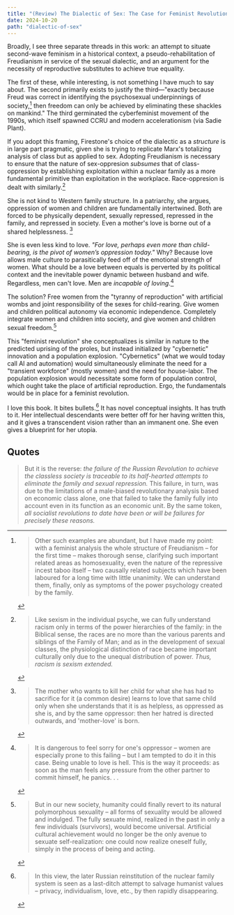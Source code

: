 ```yaml
---
title: "(Review) The Dialectic of Sex: The Case for Feminist Revolution"
date: 2024-10-20
path: "dialectic-of-sex"
---
```


Broadly, I see three separate threads in this work: an attempt to situate second-wave feminism in a historical context, a pseudo-rehabilitation of Freudianism in service of the sexual dialectic, and an argument for the necessity of reproductive substitutes to achieve true equality.

The first of these, while interesting, is not something I have much to say about. The second primarily exists to justify the third—"exactly because Freud was correct in identifying the psychosexual underpinnings of society,[^1] then freedom can only be achieved by eliminating these shackles on mankind." The third germinated the cyberfeminist movement of the 1990s, which itself spawned CCRU and modern accelerationism (via Sadie Plant).

If you adopt this framing, Firestone's choice of the dialectic as a *structure* is in large part pragmatic, given she is trying to replicate Marx's totalizing analysis of class but as applied to sex. Adopting Freudianism is necessary to ensure that the nature of sex-oppresion *subsumes* that of class-oppression by establishing exploitation within a nuclear family as a more fundamental primitive than exploitation in the workplace. Race-oppresion is dealt with similarly.[^2]

She is not kind to Western family structure. In a patriarchy, she argues, oppression of women and children are fundamentally intertwined. Both are forced to be physically dependent, sexually repressed, repressed in the family, and repressed in society. Even a mother's love is borne out of a shared helplessness. [^3]

She is even less kind to love. *"For love, perhaps even more than child-bearing, is the pivot of women’s oppression today."* Why? Because love allows male culture to parasitically feed off of the emotional strength of women. What should be a love between equals is perverted by its political context and the inevitable power dynamic between husband and wife. Regardless, men can't love. Men are *incapable of loving*.[^4]

The solution? Free women from the "tyranny of reproduction" with artificial wombs and joint responsibility of the sexes for child-rearing. Give women and children political autonomy via economic independence. Completely integrate women and children into society, and give women and children sexual freedom.[^5]

This "feminist revolution" she conceptualizes is similar in nature to the predicted uprising of the proles, but instead initialized by "cybernetic" innovation and a population explosion. "Cybernetics" (what we would today call AI and automation) would simultaneously eliminate the need for a "transient workforce" (mostly women) and the need for house-labor. The population explosion would necessitate some form of population control, which ought take the place of artificial reproduction. Ergo, the fundamentals would be in place for a feminist revolution.

I love this book. It bites bullets.[^6] It has novel conceptual insights. It has truth to it. Her intellectual descendants were better off for her having written this, and it gives a transcendent vision rather than an immanent one. She even gives a blueprint for her utopia.

<h2>Quotes</h2>

[^1]: > Other such examples are abundant, but I have made my point: with a feminist analysis the whole structure of Freudianism – for the first time – makes thorough sense, clarifying such important related areas as homosexuality, even the nature of the repressive incest taboo itself – two causally related subjects which have been laboured for a long time with little unanimity. We can understand them, finally, only as symptoms of the power psychology created by the family.

[^2]: >  Like sexism in the individual psyche, we can fully understand racism only in terms of the power hierarchies of the family: in the Biblical sense, the races are no more than the various parents and siblings of the Family of Man; and as in the development of sexual classes, the physiological distinction of race became important culturally only due to the unequal distribution of power. *Thus, racism is sexism extended.*

[^3]: > The mother who wants to kill her child for what she has had to sacrifice for it (a common desire) learns to love that same child only when she understands that it is as helpless, as oppressed as she is, and by the same oppressor: then her hatred is directed outwards, and 'mother-love' is born.

[^4]: > It is dangerous to feel sorry for one's oppressor – women are especially prone to this failing – but I am tempted to do it in this case. Being unable to love is hell. This is the way it proceeds: as soon as the man feels any pressure from the other partner to commit himself, he panics. . .

[^5]: > But in our new society, humanity could finally revert to its natural polymorphous sexuality – all forms of sexuality would be allowed and indulged. The fully sexuate mind, realized in the past in only a few individuals (survivors), would become universal. Artificial cultural achievement would no longer be the only avenue to sexuate self-realization: one could now realize oneself fully, simply in the process of being and acting.

[^6]: > In this view, the later Russian reinstitution of the nuclear family system is seen as a last-ditch attempt to salvage humanist values – privacy, individualism, love, etc., by then rapidly disappearing.
>
> But it is the reverse: *the failure of the Russian Revolution to achieve the classless society is traceable to its half-hearted attempts to eliminate the family and sexual repression.* This failure, in turn, was due to the limitations of a male-biased revolutionary analysis based on economic class alone, one that failed to take the family fully into account even in its function as an economic unit. By the same token, *all socialist revolutions to date have been or will be failures for precisely these reasons.*
